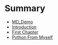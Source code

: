 # Summary

* [MD\_Demo](mddemo.md)
* [Introduction](README.md)
* [First Chapter](chapter1.md)
* [Python From Myself](python-from-myself.md)

